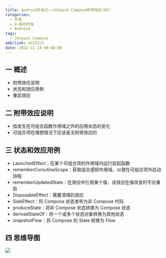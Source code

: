 ```yaml
---
title: Android开发之——Jetpack Compose附带效应(05)
categories:
  - 开发
  - D-移动开发
  - Android
tags:
  - Jetpack Compose
abbrlink: ed125c2
date: 2022-11-14 08:48:08
---
```

## 一 概述

* 附带效应说明
* 状态和效应用例
* 重启效应

<!--more-->

## 二 附带效应说明

* 指发生在可组合函数作用域之外的应用状态的变化
* 可组合项在理想情况下应该是无附带效应的

## 三 状态和效应用例

* LaunchedEffect：在某个可组合项的作用域内运行挂起函数
* rememberCoroutineScope：获取组合感知作用域，以便在可组合项外启动协程
* rememberUpdatedState：在效应中引用某个值，该效应在值改变时不应重启
* DisposableEffect：需要清理的效应
* SideEffect：将 Compose 状态发布为非 Compose 代码
* produceState：将非 Compose 状态转换为 Compose 状态
* derivedStateOf：将一个或多个状态对象转换为其他状态
* snapshotFlow：将 Compose 的 State 转换为 Flow

## 四 思维导图
![][1]


[1]:https://cdn.jsdelivr.net/gh/PGzxc/CDN/blog-android/Jetpack-Compose-05.png